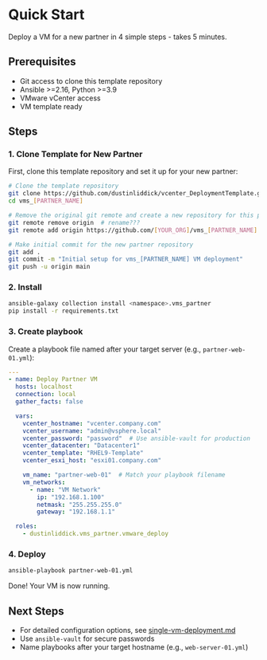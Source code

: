 # Quick Start

Deploy a VM for a new partner in 4 simple steps - takes 5 minutes.

## Prerequisites
- Git access to clone this template repository
- Ansible >=2.16, Python >=3.9
- VMware vCenter access
- VM template ready

## Steps

### 1. Clone Template for New Partner

First, clone this template repository and set it up for your new partner:

```bash
# Clone the template repository
git clone https://github.com/dustinliddick/vcenter_DeploymentTemplate.git vms_[PARTNER_NAME]
cd vms_[PARTNER_NAME]

# Remove the original git remote and create a new repository for this partner
git remote remove origin  # rename???
git remote add origin https://github.com/[YOUR_ORG]/vms_[PARTNER_NAME].git

# Make initial commit for the new partner repository
git add .
git commit -m "Initial setup for vms_[PARTNER_NAME] VM deployment"
git push -u origin main
```

### 2. Install
```bash
ansible-galaxy collection install <namespace>.vms_partner
pip install -r requirements.txt
```

### 3. Create playbook
Create a playbook file named after your target server (e.g., `partner-web-01.yml`):
```yaml
---
- name: Deploy Partner VM
  hosts: localhost
  connection: local
  gather_facts: false

  vars:
    vcenter_hostname: "vcenter.company.com"
    vcenter_username: "admin@vsphere.local" 
    vcenter_password: "password"  # Use ansible-vault for production
    vcenter_datacenter: "Datacenter1"
    vcenter_template: "RHEL9-Template"
    vcenter_esxi_host: "esxi01.company.com"

    vm_name: "partner-web-01"  # Match your playbook filename
    vm_networks:
      - name: "VM Network"
        ip: "192.168.1.100"
        netmask: "255.255.255.0"
        gateway: "192.168.1.1"

  roles:
    - dustinliddick.vms_partner.vmware_deploy
```

### 4. Deploy
```bash
ansible-playbook partner-web-01.yml
```

Done! Your VM is now running.

## Next Steps
- For detailed configuration options, see [single-vm-deployment.md](single-vm-deployment.md)
- Use `ansible-vault` for secure passwords
- Name playbooks after your target hostname (e.g., `web-server-01.yml`)
